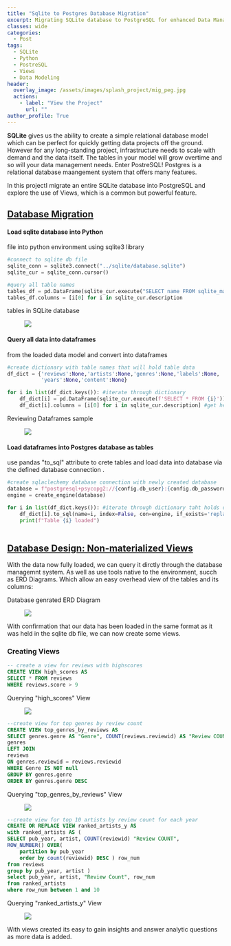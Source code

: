 ```yaml
---
title: "Sqlite to Postgres Database Migration"
excerpt: Migrating SQLite database to PostgreSQL for enhanced Data Management
classes: wide
categories:
  - Post
tags:
  - SQLite
  - Python
  - PostreSQL
  - Views
  - Data Modeling 
header:
  overlay_image: /assets/images/splash_project/mig_peg.jpg
  actions:
    - label: "View the Project" 
      url: ""
author_profile: True 
---
```


<b>SQLite</b> gives us the ability to create a simple relational database model which can be perfect for quickly getting data projects off the ground. However for any long-standing project, infrastructure needs to scale with demand and the data itself. The tables in your model will grow overtime and so will your data management needs. Enter PostreSQL! Postgres is a relational database maangement system that offers many features. 

In this projectI migrate an entire SQLite database into PostgreSQL and explore the use of Views, which is a common but powerful feature. 

## <u>Database Migration</u>
#### Load sqlite database into Python
file into python environment using sqlite3 library 

```python 
#connect to sqlite db file 
sqlite_conn = sqlite3.connect("../sqlite/database.sqlite")
sqlite_cur = sqlite_conn.cursor()

#query all table names 
tables_df = pd.DataFrame(sqlite_cur.execute("SELECT name FROM sqlite_master WHERE type='table'"))
tables_df.columns = [i[0] for i in sqlite_cur.description
```

<div class="notice">
  <p>tables in SQLite database </p>
<figure>
  <a href="/assets/images/migration/tables_df.png"><img src="/assets/images/migration/tables_df.png"></a>
</figure>
  </div>

#### Query all data into dataframes 
from the loaded data model and convert into dataframes

```python 
#create dictionary with table names that will hold table data
df_dict = {'reviews':None,'artists':None,'genres':None,'labels':None,
           'years':None,'content':None}

for i in list(df_dict.keys()): #iterate through dictionary 
    df_dict[i] = pd.DataFrame(sqlite_cur.execute(f'SELECT * FROM {i}')) #query each table and create dataframe object
    df_dict[i].columns = [i[0] for i in sqlite_cur.description] #get header/columns
```

<div class="notice">
  <p>Reviewing Dataframes sample</p>
<figure>
  <a href="/assets/images/migration/python_data_head.png"><img src="/assets/images/migration/python_data_head.png"></a>
</figure>
  </div>
  

#### Load dataframes into Postgres database as tables 
use pandas "to_sql" attribute to crete tables and load data into database via the defined database connection .

```python
#create sqlaclechemy database connection with newly created database 
database = f"postgresql+psycopg2://{config.db_user}:{config.db_password}@localhost:5432/pitchfork?gssencmode=disable"
engine = create_engine(database)   

for i in list(df_dict.keys()): #iterate through dictionary taht holds dataframes of data
    df_dict[i].to_sql(name=i, index=False, con=engine, if_exists='replace', chunksize=100000) # load data into database 
    print(f"Table {i} loaded")
    
```
 

## <u>Database Design: Non-materialized Views</u>
With the data now fully loaded, we can query it dirctly through the database managemnt system. As well as use tools native to the environment, succh as ERD Diagrams. Which allow an easy overhead view of the tables and its columns: 

<div class="notice">
  <p>Database genrated ERD Diagram</p>
<figure>
  <a href="/assets/images/migration/view1_data.png"><img src="/assets/images/migration/view1_data.png"></a>
</figure>
  </div>


With confirmation that our data has been loaded in the same format as it was held in the sqlite db file, we can now create some views. 

### Creating Views 

```sql
-- create a view for reviews with highscores 
CREATE VIEW high_scores AS
SELECT * FROM reviews
WHERE reviews.score > 9
```
<div class="notice">
  <p>Querying "high_scores" View</p>
<figure>
  <a href="/assets/images/migration/view1_data.png"><img src="/assets/images/migration/view1_data.png"></a>
</figure>
  </div>
  

```sql
--create view for top genres by review count
CREATE VIEW top_genres_by_reviews AS 
SELECT genres.genre AS "Genre", COUNT(reviews.reviewid) AS "Review COUNT" FROM 
genres
LEFT JOIN
reviews 
ON genres.reviewid = reviews.reviewid
WHERE Genre IS NOT null 
GROUP BY genres.genre
ORDER BY genres.genre DESC 
```


<div class="notice">
  <p>Querying "top_genres_by_reviews" View </p>
<figure>
  <a href="/assets/images/migration/view2data.png"><img src="/assets/images/migration/view2data.png"></a>
</figure>
  </div>

```sql
--create view for top 10 artists by review count for each year 
CREATE OR REPLACE VIEW ranked_artists_y AS 
with ranked_artists AS (
SELECT pub_year, artist, COUNT(reviewid) "Review COUNT",
ROW_NUMBER() OVER(
    partition by pub_year
    order by count(reviewid) DESC ) row_num
from reviews 
group by pub_year, artist ) 
select pub_year, artist, "Review Count", row_num
from ranked_artists
where row_num between 1 and 10 
```

<div class="notice">
  <p>Querying "ranked_artists_y" View</p>
<figure>
  <a href="/assets/images/migration/view3data.png"><img src="/assets/images/migration/view3data.png"></a>
</figure>
  </div>

With views created its easy to gain insights and answer analytic questions as more data is added. 
  
<!--[recordind]-->

<!--[future upates]-->






  






